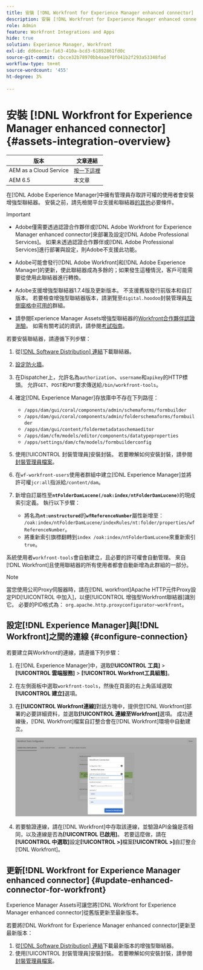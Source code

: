 ```yaml
---
title: 安裝 [!DNL Workfront for Experience Manager enhanced connector]
description: 安裝 [!DNL Workfront for Experience Manager enhanced connector]
role: Admin
feature: Workfront Integrations and Apps
hide: true
solution: Experience Manager, Workfront
exl-id: dd6eec1e-fa63-410a-bcd3-61892861fd0c
source-git-commit: cbcce32b78970bb4aae70f041b2f293a53348fad
workflow-type: tm+mt
source-wordcount: '455'
ht-degree: 3%

---
```


# 安裝 [!DNL Workfront for Experience Manager enhanced connector] {#assets-integration-overview}

| 版本 | 文章連結 |
| -------- | ---------------------------- |
| AEM as a Cloud Service | [按一下這裡](https://experienceleague.adobe.com/docs/experience-manager-cloud-service/content/assets/integrations/workfront-connector-install.html?lang=zh-Hant) |
| AEM 6.5 | 本文章 |

在[!DNL Adobe Experience Manager]中擁有管理員存取許可權的使用者會安裝增強型聯結器。 安裝之前，請先檢閱平台支援和聯結器[的其他](https://one.workfront.com/s/csh?context=2467&pubname=the-new-workfront-experience)必要條件。

>[!IMPORTANT]
>
>* Adobe僅需要透過認證合作夥伴或[!DNL Adobe Workfront for Experience Manager enhanced connector]來部署及設定[!DNL Adobe Professional Services]。 如果未透過認證合作夥伴或[!DNL Adobe Professional Services]進行部署與設定，則Adobe不支援此功能。
>
>* Adobe可能會發行[!DNL Adobe Workfront]和[!DNL Adobe Experience Manager]的更新，使此聯結器成為多餘的；如果發生這種情況，客戶可能需要從使用此聯結器進行轉換。
>
>* Adobe支援增強型聯結器1.7.4版及更新版本。 不支援舊版發行前版本和自訂版本。 若要檢查增強型聯結器版本，請瀏覽至`digital.hoodoo`封裝管理員[左側窗格中可用的](/help/sites-administering/package-manager.md)群組。
>
>* 請參閱Experience Manager Assets增強型聯結器的[Workfront合作夥伴認證測驗](https://solutionpartners.adobe.com/solution-partners/home/applications/experience_cloud/workfront/journey/dev_core.html)。 如需有關考試的資訊，請參閱[考試指南](https://express.adobe.com/page/Tc7Mq6zLbPFy8/)。

若要安裝聯結器，請遵循下列步驟：

1. 從[[!DNL Software Distribution] 連結](https://experience.adobe.com/#/downloads/content/software-distribution/en/aem.html?package=/content/software-distribution/en/details.html/content/dam/aem/public/adobe/packages/cq650/product/assets/workfront-tools.ui.apps.zip)下載聯結器。
1. [設定防火牆](https://one.workfront.com/s/document-item?bundleId=the-new-workfront-experience&topicId=Content%2FAdministration_and_Setup%2FGet_started-WF_administration%2Fconfigure-your-firewall.html)。
1. 在Dispatcher上，允許名為`authorization`、`username`和`apikey`的HTTP標頭。 允許`GET`、`POST`和`PUT`要求傳送給`/bin/workfront-tools`。
1. 確定[!DNL Experience Manager]存放庫中不存在下列路徑：

   * `/apps/dam/gui/coral/components/admin/schemaforms/formbuilder`
   * `/apps/dam/gui/coral/components/admin/folderschemaforms/formbuilder`
   * `/apps/dam/gui/content/foldermetadataschemaeditor`
   * `/apps/dam/cfm/models/editor/components/datatypeproperties`
   * `/apps/settings/dam/cfm/models/formbuilderconfig`

1. 使用[!UICONTROL 封裝管理員]安裝封裝。 若要瞭解如何安裝封裝，請參閱[封裝管理員檔案](/help/sites-administering/package-manager.md)。
1. 在`wf-workfront-users`使用者群組中建立[!DNL Experience Manager]並將許可權`jcr:all`指派給`/content/dam`。
1. 新增自訂屬性至&#x200B;**`ntFolderDamLucene(/oak:index/ntFolderDamLucene)`**&#x200B;的現成索引定義。 執行以下步驟：
   * 將名為&#x200B;**`nt:unstructured`**&#x200B;的&#x200B;**`wfReferenceNumber`**&#x200B;屬性新增至：
     `/oak:index/ntFolderDamLucene/indexRules/nt:folder/properties/wfReferenceNumber`。
   * 將重新索引旗標翻轉到`index /oak:index/ntFolderDamLucene`來重新索引`true`。

系統使用者`workfront-tools`會自動建立，且必要的許可權會自動管理。 來自[!DNL Workfront]且使用聯結器的所有使用者都會自動新增為此群組的一部分。

>[!NOTE]
>
> 當您使用公司Proxy伺服器時，請在[!DNL workfront]Apache HTTP元件Proxy設定PID[!UICONTROL 中加入]，以便[!UICONTROL 增強型Workfront聯結器]識別它。 必要的PID格式為： `org.apache.http.proxyconfigurator~workfront`。

## 設定[!DNL Experience Manager]與[!DNL Workfront]之間的連線 {#configure-connection}

若要建立與Workfront的連線，請遵循下列步驟：

1. 在[!DNL Experience Manager]中，選取&#x200B;**[!UICONTROL 工具]** > **[!UICONTROL 雲端服務]** > **[!UICONTROL Workfront工具組態]**。

1. 在左側面板中選取`workfront-tools`，然後在頁面的右上角區域選取&#x200B;**[!UICONTROL 建立]**&#x200B;選項。

1. 在&#x200B;**[!UICONTROL Workfront連線]**&#x200B;對話方塊中，提供您[!DNL Workfront]部署的必要詳細資料，並選取&#x200B;**[!UICONTROL 連線至Workfront]**&#x200B;選項。 成功連線後，[!DNL Workfront]檔案自訂整合會在[!DNL Workfront]環境中自動建立。

   ![連線[!DNL Experience Manager]和[!DNL Workfront]](/help/assets/assets/wf-connection-config.png)

1. 若要驗證連線，請在[!DNL Workfront]中存取該連線，並驗證API金鑰是否相同，以及連線是否為&#x200B;**[!UICONTROL 已啟用]**。 若要這麼做，請在&#x200B;**[!UICONTROL 中選取]**&#x200B;設定&#x200B;**[!UICONTROL >]**&#x200B;檔案&#x200B;**[!UICONTROL >]**&#x200B;自訂整合[!DNL Workfront]。

## 更新[!DNL Workfront for Experience Manager enhanced connector] {#update-enhanced-connector-for-workfront}

Experience Manager Assets可讓您將[!DNL Workfront for Experience Manager enhanced connector]從舊版更新至最新版本。

若要將[!DNL Workfront for Experience Manager enhanced connector]更新至最新版本：

1. 從[[!DNL Software Distribution] 連結](https://experience.adobe.com/#/downloads/content/software-distribution/en/aem.html?package=/content/software-distribution/en/details.html/content/dam/aem/public/adobe/packages/cq650/product/assets/workfront-tools.ui.apps.zip)下載最新版本的增強型聯結器。
1. 使用[!UICONTROL 封裝管理員]安裝封裝。 若要瞭解如何安裝封裝，請參閱[封裝管理員檔案](/help/sites-administering/package-manager.md)。

